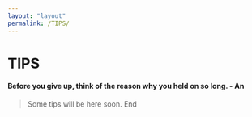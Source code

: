 ```yaml
---
layout: "layout"
permalink: /TIPS/
---
```

# TIPS
#### Before you give up, think of the reason why you held on so long. - An
> Some tips will be here soon.
> End
